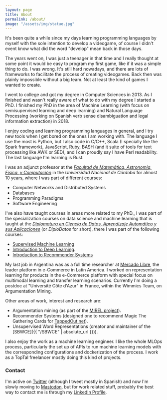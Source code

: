```yaml
---
layout: page
title: About
permalink: /about/
image: "/assets/img/statue.jpg"
---
```


It's been quite a while since my days learning programming languages by myself
with the sole intention to develop a videogame, of course I didn't event know
what did the word "develop" mean back in those days.

The years went on, I was just a teenager in that time and I really thought at
some point it would be easy to program my first game, like if it was a simple
thing to do. I was wrong. It's still hard nowadays, and there are lots of
frameworks to facilitate the process of creating videogames. Back then was
plainly impossible without a big team. Not at least the kind of games I wanted
to create.

I went to college and got my degree in Computer Sciences in 2013. As I finished
and wasn't really aware of what to do with my degree I started a PhD. I
finished my PhD in the area of Machine Learning (with focus on semisupervised
learning and deep learning) and Natural Language Processing (working on Spanish
verb sense disambiguation and legal information extraction) in 2018.

I enjoy coding and learning programming languages in general, and I try new
tools when I get bored on the ones I am working with. The language I use the
most is Python, but I also code in C/C++, Scala (I specially like the Spark
framework), JavaScript, Ruby, BASH (and it suite of tools for text processing
like AWK or SED), and I can proudly say I have Perl readability. The last
language I'm learning is Rust.

I was an adjunct professor at the [_Facultad de Matemática, Astronomía, Física,
y Computación_](http://www.famaf.unc.edu.ar/) in the _Universidad Nacional de
Córdoba_ for almost 10 years, where I was part of different courses:

- Computer Networks and Distributed Systems
- Databases
- Programming Paradigms
- Software Engineering

I've also have taught courses in areas more related to my PhD., I was part of
the specialization courses on data science and machine learning that is taught
at the [_Diplomatura en Ciencia de Datos, Aprendizaje Automático y sus
Aplicaciones_](https://diplodatos.famaf.unc.edu.ar/) (or _DiploDatos_ for
short), there I was part of the following courses:

- [Supervised Machine Learning](https://sites.google.com/unc.edu.ar/diplodatos-supervisado)
- [Introduction to Deep Learning](https://github.com/DiploDatos/AprendizajeProfundo).
- [Introduction to Recommender Systems](https://github.com/DiploDatos/SistemasDeRecomendacion/)

My last job in Argentina was as a full time researcher at [Mercado
Libre](https://www.mercadolibre.com/), the leader platform in e-Commerce in
Latin America. I worked on representation learning for products in the
e-Commerce platform with special focus on multimodal learning and transfer
learning scenarios. Currently I'm doing a postdoc at "Université Côte d'Azur"
in France, within the Wimmics Team, on Argumentation Mining.

Other areas of work, interest and research are:

- Argumentation mining (as part of the [MIREL project](http://www.mirelproject.eu/)).
- Recommender Systems (designed one to recommend Magic The Gathering Cards for
  [TappedOut.net](http://tappedout.net/)).
- Unsupervised Word Representations (creator and maintainer of the
  [SBWCE]({{ "/SBWCE" | absolute_url }})).

I also enjoy the work as a machine learning engineer. I like the whole MLOps
process, particularly the set up of APIs to run machine learning models with the
corresponding configurations and dockerization of the process. I work as a
TopTal freelancer mostly doing this kind of projects.

### Contact
<a name="#contact"></a>

I'm active on [Twitter](https://twitter.com/crscardellino) (although I tweet
mostly in Spanish) and now I'm slowly moving to
[Mastodon](https://mastodon.social/@crscardellino), but for work related stuff,
probably the best way to contact me is through my [LinkedIn
Profile](https://www.linkedin.com/in/crscardellino/).
